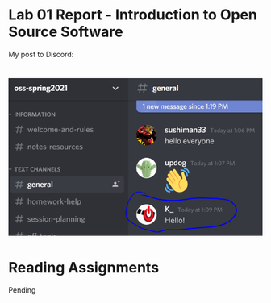 # Lab 01 Report - Introduction to Open Source Software

My post to Discord:
# ![Hello](../../images/discord_hello.png)

# Reading Assignments
Pending
